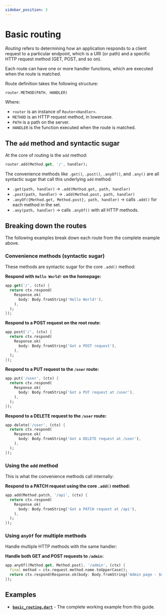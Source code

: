 ```yaml
---
sidebar_position: 3
---
```


# Basic routing

_Routing_ refers to determining how an application responds to a client request to a particular endpoint, which is a URI (or path) and a specific HTTP request method (GET, POST, and so on).

Each route can have one or more handler functions, which are executed when the route is matched.

Route definition takes the following structure:

```dart
router.METHOD(PATH, HANDLER)
```

Where:

- `router` is an instance of `Router<Handler>`.
- `METHOD` is an HTTP request method, in lowercase.
- `PATH` is a path on the server.
- `HANDLER` is the function executed when the route is matched.

## The `add` method and syntactic sugar

At the core of routing is the `add` method:

```dart
router.add(Method.get, '/', handler);
```

The convenience methods like `.get()`, `.post()`, `.anyOf()`, and `.any()` are all syntactic sugar that call this underlying `add` method:

- `.get(path, handler)` → `.add(Method.get, path, handler)`
- `.post(path, handler)` → `.add(Method.post, path, handler)`
- `.anyOf({Method.get, Method.post}, path, handler)` → calls `.add()` for each method in the set.
- `.any(path, handler)` → calls `.anyOf()` with all HTTP methods.

## Breaking down the routes

The following examples break down each route from the complete example above.

### Convenience methods (syntactic sugar)

These methods are syntactic sugar for the core `.add()` method:

**Respond with `Hello World!` on the homepage:**

```dart
app.get('/', (ctx) {
  return ctx.respond(
    Response.ok(
      body: Body.fromString('Hello World!'),
    ),
  );
});
```

**Respond to a POST request on the root route:**

```dart
app.post('/', (ctx) {
  return ctx.respond(
    Response.ok(
      body: Body.fromString('Got a POST request'),
    ),
  );
});
```

**Respond to a PUT request to the `/user` route:**

```dart
app.put('/user', (ctx) {
  return ctx.respond(
    Response.ok(
      body: Body.fromString('Got a PUT request at /user'),
    ),
  );
});
```

**Respond to a DELETE request to the `/user` route:**

```dart
app.delete('/user', (ctx) {
  return ctx.respond(
    Response.ok(
      body: Body.fromString('Got a DELETE request at /user'),
    ),
  );
});
```

### Using the `add` method

This is what the convenience methods call internally:

**Respond to a PATCH request using the core `.add()` method:**

```dart
app.add(Method.patch, '/api', (ctx) {
  return ctx.respond(
    Response.ok(
      body: Body.fromString('Got a PATCH request at /api'),
    ),
  );
});
```

### Using `anyOf` for multiple methods

Handle multiple HTTP methods with the same handler:

**Handle both GET and POST requests to `/admin`:**

```dart
app.anyOf({Method.get, Method.post}, '/admin', (ctx) {
  final method = ctx.request.method.name.toUpperCase();
  return ctx.respond(Response.ok(body: Body.fromString('Admin page - $method request')));
});
```

## Examples

- **[`basic_routing.dart`](https://github.com/serverpod/relic/blob/main/example/routing/basic_routing.dart)** - The complete working example from this guide.
